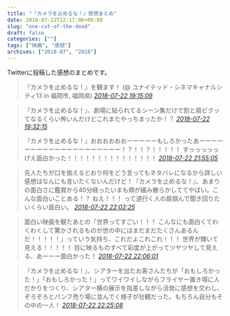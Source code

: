```yaml
---
title: "『カメラを止めるな！』感想まとめ"
date: 2018-07-22T22:17:06+09:00
slug: "one-cut-of-the-dead"
draft: false
categories: [""]
tags: ["映画", "感想"]
archives: ["2018-07", "2018"]
---
```

Twitterに投稿した感想のまとめです。

> 『カメラを止めるな！』を観ます！ (@ ユナイテッド・シネマキャナルシティ13 in 福岡市, 福岡県)
> <cite>[2018-07-22 19:15:09](https://twitter.com/Wakupedia/status/1020975526712922112)</cite>

> 『カメラを止めるな！』、劇場に貼られてるシーン集だけで割と肩ビクッてなるくらい怖いんだけどこれまたやっちまったか！？
> <cite>[2018-07-22 19:32:15](https://twitter.com/Wakupedia/status/1020979831134040064)</cite>

> 『カメラを止めるな！』おおおおおおーーーーーもしろかったあーーーーーーーーーーーーーーーーーーーー！？！！？！！！！！ すっっっっっげえ面白かった！！！！！！！！！！！！！！！
> <cite>[2018-07-22 21:55:05](https://twitter.com/Wakupedia/status/1021015775237222400)</cite>

> 先人たちが口を揃えるとおり何をどう言ってもネタバレになるから詳しい感想はなんにも言いたくないんだけど！『カメラを止めるな！』、あまりの面白さに鑑賞から40分経ったいまも頬が緩み散らかしててやばい。こんな面白いことある！？ ねえ！！！ って道行く人の肩掴んで聞き回りたいくらい面白い。
> <cite>[2018-07-22 22:02:25](https://twitter.com/Wakupedia/status/1021017621511073792)</cite>

> 面白い映画を観たあとの「世界ってすごい！！！ こんなにも面白くてわくわくして驚かされるものが世の中にはまだまだたくさんあるんだ！！！！！」っていう気持ち、これだよこれこれ！！！ 世界が輝いて見える！！！！！ 目に映るものすべて彩度が上がってツヤツヤして見える、あーーー面白かった！
> <cite>[2018-07-22 22:06:01](https://twitter.com/Wakupedia/status/1021018528466419713)</cite>

> 『カメラを止めるな！』、シアターを出たお客さんたちが「おもしろかった！」「おもしろかった！」ってワイワイしながらフライヤー置き場に人だかりをつくり、シアター横の展示を指差しながら活発に感想を交わし、ぞろぞろとパンフ売り場に並んでく様子が壮観だった。もちろん自分もその中の一人！
> <cite>[2018-07-22 22:25:08](https://twitter.com/Wakupedia/status/1021023337848266752)</cite>
